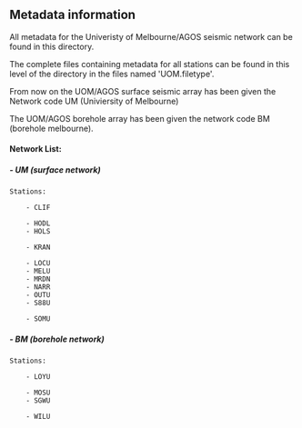 ## Metadata information

All metadata for the Univeristy of Melbourne/AGOS seismic network can be found in this directory.


The complete files containing metadata for all stations can be found in this level of the directory in the files named 'UOM.filetype'.



From now on the UOM/AGOS surface seismic array has been given the Network code UM (Univiersity of Melbourne)

The UOM/AGOS borehole array has been given the network code BM (borehole melbourne).




#### Network List: 

	
#####		- UM (surface network)
		
		
	Stations: 
                
		- CLIF

		- HODL
		- HOLS

		- KRAN

		- LOCU
		- MELU
		- MRDN
		- NARR
		- OUTU
		- S88U

		- SOMU

	

#####		- BM (borehole network)

		
	Stations:
		
		- LOYU

		- MOSU
		- SGWU

		- WILU